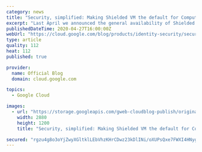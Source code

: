 ```yaml
---
category: news
title: "Security, simplified: Making Shielded VM the default for Compute Engine"
excerpt: "Last April we announced the general availability of Shielded VM—virtual machine instances that are hardened with a set of easily configurable security features to ensure that when your VM boots, it’s running a verified bootloader and kernel. To make it accessible to everyone, we offered Shielded VM at"
publishedDateTime: 2020-04-27T16:00:00Z
webUrl: "https://cloud.google.com/blog/products/identity-security/security-simplified-making-shielded-vm-default-compute-engine/"
type: article
quality: 112
heat: 112
published: true

provider:
  name: Official Blog
  domain: cloud.google.com

topics:
  - Google Cloud

images:
  - url: "https://storage.googleapis.com/gweb-cloudblog-publish/original_images/gcp_shielded_vms.jpg"
    width: 2880
    height: 1200
    title: "Security, simplified: Making Shielded VM the default for Compute Engine"

secured: "rgzu4g8o3oYjZwyXGltklLEbVhzKHrCDwz23kDlINi/oXUPsQxe7FWXI4HNygqa3OCC2KFMZdM3vWMLaE2ITOz3sH76oR3ITBej6JclnkMr2LaD5FM0ljBdlddfQ5bzBhe1xp9J8pn8O6pfYAsV1dQipZsmtKi3FEWcso2D9G2nvwz/WsLGgZ2pBD54RhL+JurDRSdaT16wZn3CIa/YrzEqMkkROjSStAaqFnlWlO1Kxzw6uP7YIJMRbwg8nb/b6sAexQixswX0WOtzx6qmwYSbP4O4zeBRvJl40dCoGiQTpn1jYib7AE6E+0e92nzGMyOWoMmp1XyFyhTq6cQBvgQ==;vjd3Ah3Xpk4RJ0xs5+VPBQ=="
---
```


